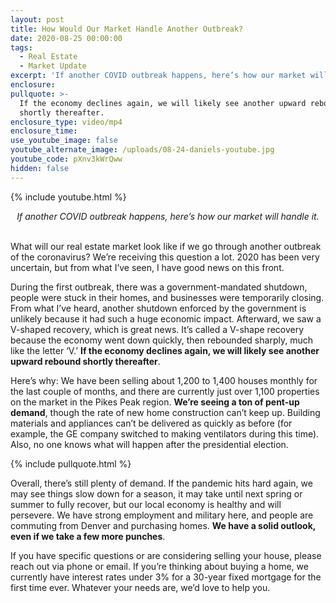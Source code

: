 ```yaml
---
layout: post
title: How Would Our Market Handle Another Outbreak?
date: 2020-08-25 00:00:00
tags:
  - Real Estate
  - Market Update
excerpt: 'If another COVID outbreak happens, here’s how our market will handle it.'
enclosure:
pullquote: >-
  If the economy declines again, we will likely see another upward rebound
  shortly thereafter.
enclosure_type: video/mp4
enclosure_time:
use_youtube_image: false
youtube_alternate_image: /uploads/08-24-daniels-youtube.jpg
youtube_code: pXnv3kWrQww
hidden: false
---
```


{% include youtube.html %}

<center><em>If another COVID outbreak happens, here&rsquo;s how our market will handle it.</em></center>

<br>What will our real estate market look like if we go through another outbreak of the coronavirus? We’re receiving this question a lot. 2020 has been very uncertain, but from what I’ve seen, I have good news on this front.

During the first outbreak, there was a government-mandated shutdown, people were stuck in their homes, and businesses were temporarily closing. From what I’ve heard, another shutdown enforced by the government is unlikely because it had such a huge economic impact. Afterward, we saw a V-shaped recovery, which is great news. It’s called a V-shape recovery because the economy went down quickly, then rebounded sharply, much like the letter ‘V.’ **If the economy declines again, we will likely see another upward rebound shortly thereafter**.

Here’s why: We have been selling about 1,200 to 1,400 houses monthly for the last couple of months, and there are currently just over 1,100 properties on the market in the Pikes Peak region. **We’re seeing a ton of pent-up demand**, though the rate of new home construction can’t keep up. Building materials and appliances can’t be delivered as quickly as before (for example, the GE company switched to making ventilators during this time). Also, no one knows what will happen after the presidential election.

{% include pullquote.html %}

Overall, there’s still plenty of demand. If the pandemic hits hard again, we may see things slow down for a season, it may take until next spring or summer to fully recover, but our local economy is healthy and will persevere. We have strong employment and military here, and people are commuting from Denver and purchasing homes. **We have a solid outlook, even if we take a few more punches**.

If you have specific questions or are considering selling your house, please reach out via phone or email. If you’re thinking about buying a home, we currently have interest rates under 3% for a 30-year fixed mortgage for the first time ever. Whatever your needs are, we’d love to help you.